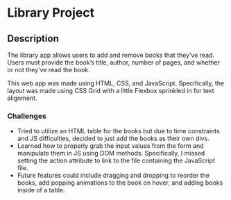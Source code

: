 # Library Project
## Description
The library app allows users to add and remove books that they’ve read. Users must provide the book’s title, author, number of pages, and whether or not they’ve read the book.

This web app was made using HTML, CSS, and JavaScript. Specifically, the layout was made using CSS Grid with a little Flexbox sprinkled in for text alignment.
### Challenges
- Tried to utilize an HTML table for the books but due to time constraints and JS difficulties, decided to just add the books as their own divs.
- Learned how to properly grab the input values from the form and manipulate them in JS using DOM methods. Specifically, I missed setting the action attribute to link to the file containing the JavaScript file.
- Future features could include dragging and dropping to reorder the books, add popping animations to the book on hover, and adding books inside of a table.